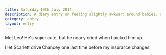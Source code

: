 ```yaml
---
title: Saturday 19th July 2014
description: A diary entry on feeling slightly awkward around babies, and midnight cruises
category: entry
layout: entry
---
```


Met Leo! He's super cute, but he nearly cried when I picked him up.

I let Scarlett drive Chancey one last time before my insurance changes.
